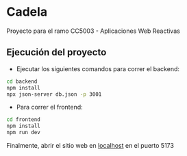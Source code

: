 # Cadela

Proyecto para el ramo CC5003 - Aplicaciones Web Reactivas 

## Ejecución del proyecto

- Ejecutar los siguientes comandos para correr el backend:

```sh
cd backend
npm install
npx json-server db.json -p 3001
```

- Para correr el frontend:

```sh
cd frontend
npm install
npm run dev
```

Finalmente, abrir el sitio web en [localhost](http://localhost:5173/) en el puerto 5173
